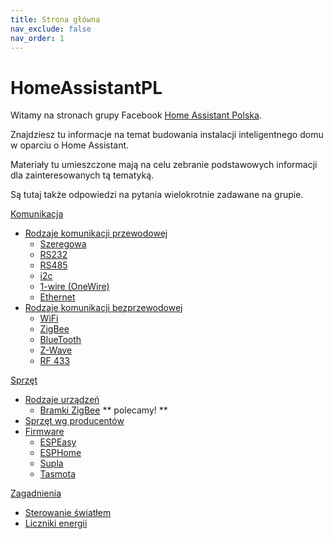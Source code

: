 ```yaml
---
title: Strona główna
nav_exclude: false
nav_order: 1
---
```


# HomeAssistantPL
Witamy na stronach grupy Facebook [Home Assistant Polska](https://www.facebook.com/groups/homeassistantpolska).

Znajdziesz tu informacje na temat budowania instalacji inteligentnego domu w oparciu o Home Assistant.

Materiały tu umieszczone mają na celu zebranie podstawowych informacji dla zainteresowanych tą tematyką.

Są tutaj także odpowiedzi na pytania wielokrotnie zadawane na grupie.

[Komunikacja](komunikacja/index)
* [Rodzaje komunikacji przewodowej](komunikacja/Rodzaje-komunikacji-przewodowej)
	* [Szeregowa](komunikacja/Szeregowa)
	* [RS232](komunikacja/RS232)
	* [RS485](komunikacja/RS485)
	* [i2c](komunikacja/i2c)
	* [1-wire (OneWire)](komunikacja/1-wire-(OneWire))
	* [Ethernet](komunikacja/Ethernet)
* [Rodzaje komunikacji bezprzewodowej](komunikacja/Rodzaje-komunikacji-bezprzewodowej)
	* [WiFi](komunikacja/WiFi)
	* [ZigBee](komunikacja/ZigBee)
	* [BlueTooth](komunikacja/BlueTooth)
	* [Z-Wave](komunikacja/Z-Wave)
	* [RF 433](komunikacja/RF-433)

[Sprzęt](sprzęt/index)
* [Rodzaje urządzeń](sprzęt/rodzaje/index)
	* [Bramki ZigBee](sprzęt/rodzaje/Bramki-ZigBee) ** polecamy! **
* [Sprzęt wg producentów](sprzęt/producenci/index)
* [Firmware](sprzęt/firmware/index)
	* [ESPEasy](sprzęt/firmware/ESPEasy)
	* [ESPHome](sprzęt/firmware/ESPHome)
	* [Supla](sprzęt/firmware/Supla)
	* [Tasmota](sprzęt/firmware/Tasmota)

[Zagadnienia](zagadnienia/index)
* [Sterowanie światłem](zagadnienia/Sterowanie-swiatlem)
* [Liczniki energii](zagadnienia/Liczniki-energii)
